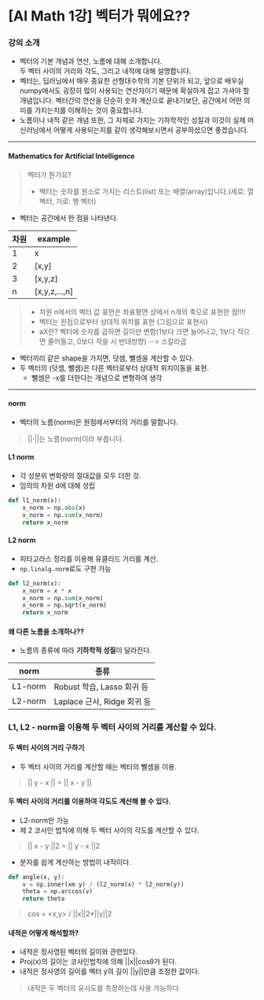# [AI Math 1강] 벡터가 뭐에요??
### 강의 소개
- 벡터의 기본 개념과 연산, 노름에 대해 소개합니다.<br>두 벡터 사이의 거리와 각도, 그리고 내적에 대해 설명합니다.
- 벡터는, 딥러닝에서 매우 중요한 선형대수학의 기본 단위가 되고, 앞으로 배우실 numpy애서도 굉장히 많이 사용되는 연산자이기 때문에 확실하게 잡고 가셔야 할 개념입니다. 벡터간의 연산을 단순히 숫자 계산으로 끝내기보단, 공간에서 어떤 의미를 가지는지를 이해하는 것이 중요합니다.
- 노름이나 내적 같은 개념 또한, 그 자체로 가지는 기하학적인 성질과 이것이 실제 머신러닝에서 어떻게 사용되는지를 같이 생각해보시면서 공부하셨으면 좋겠습니다.
---
#### Mathematics for Artificial Intelligence
> 벡터가 뭔가요?<br> 
> - 벡터는 숫자를 원소로 가지는 리스트(list) 또는 배열(array)입니다.(세로: 열 벡터, 가로: 행 벡터)<br>
- 벡터는 공간에서 한 점을 나타낸다.

| 차원 | example |
|---|---|
|1|x|
|2|[x,y]|
|3|[x,y,z]|
|n|[x,y,z,...,n]|
> - 차원 n에서의 벡터 값 표현은 좌표평면 상에서 n개의 축으로 표현한 점!!!!<br>
> - 벡터는 원점으로부터 상대적 위치를 표현 (그림으로 표현시)
> - aX란? 벡터에 숫자를 곱하면 길이만 변함(1보다 크면 늘어나고, 1보다 작으면 줄어들고, 0보다 작을 시 반대방향) --> 스칼라곱

- 벡터끼리 같은 shape을 가지면, 덧셈, 뺄셈을 계산할 수 있다.
- 두 벡터의 (덧셈, 뺄셈)은 다른 벡터로부터 상대적 위치이동을 표현.
	- 뺄셈은 -x를 더한다는 개념으로 변형하여 생각
---
#### norm
- 벡터의 노름(norm)은 원점에서부터의 거리를 말합니다.
> ||⋅||는 노름(norm)이라 부릅니다.

#### L1 norm
- 각 성분위 변화량의 절대값을 모두 더한 것.
- 임의의 차원 d에 대해 성립
```python
def l1_norm(x):
	x_norm = np.abs(x)
    x_norm = np.sum(x_norm)
    return x_norm
```

#### L2 norm
- 피타고라스 정리를 이용해 유클리드 거리를 계산.
- `np.linalg.norm`로도 구현 가능
```python
def l2_norm(x):
	x_norm = x * x
    x_norm = np.sum(x_norm)
    x_norm = np.sqrt(x_norm)
    return x_norm
```
#### 왜 다른 노름을 소개하나??
- 노름의 종류에 따라 **기하학적 성질**이 달라진다.

|norm|종류|
|---|---|
|L1-norm|Robust 학습, Lasso 회귀 등|
|L2-norm|Laplace 근사, Ridge 회귀 등|

### L1, L2 - norm을 이용해 두 벡터 사이의 거리를 계산할 수 있다.
#### 두 벡터 사이의 거리 구하기
- 두 벡터 사이의 거리를 계산할 때는 벡터의 뺄셈을 이용.
> || y - x || = || x - y ||

#### 두 벡터 사이의 거리를 이용하여 각도도 계산해 볼 수 있다.
- L2-norm만 가능
- 제 2 코사인 법칙에 의해 두 벡터 사이의 각도를 계산할 수 있다.
> || x - y ||2 = || y - x ||2
- 분자를 쉽게 계산하는 방법이 내적이다.
```python
def angle(x, y):
	v = np.inner(xm y) / (l2_norm(x) * l2_norm(y))
    theta = np.arccos(v)
    return theta
```
> cos = <x,y> / ||x||2*||y||2
#### 내적은 어떻게 해석할까?
- 내적은 정사영된 벡터의 길이와 관련있다.
- Proj(x)의 길이는 코사인법칙에 의해 ||x||cosθ가 된다.
- 내적은 정사영의 길이를 벡터 y의 길이 ||y||만큼 조정한 값이다.
> 내적은 두 벡터의 유사도를 측정하는데 사용 가능하다.